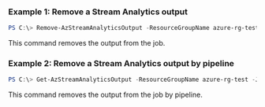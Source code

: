 ### Example 1: Remove a Stream Analytics output
```powershell
PS C:\> Remove-AzStreamAnalyticsOutput -ResourceGroupName azure-rg-test -JobName sajob-01-pwsh -Name output-01

```

This command removes the output from the job.

### Example 2: Remove a Stream Analytics output by pipeline
```powershell
PS C:\> Get-AzStreamAnalyticsOutput -ResourceGroupName azure-rg-test -JobName sajob-02-pwsh -Name output-01 | Remove-AzStreamAnalyticsOutput

```

This command removes the output from the job by pipeline.

